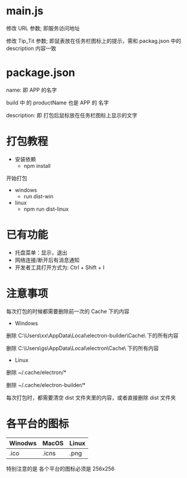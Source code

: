 # main.js

修改 URL 参数; 即服务访问地址

修改 Tip_Tit 参数; 即鼠表放在任务栏图标上的提示，需和 packag.json 中的 description 内容一致

# package.json

name: 即 APP 的名字

build 中 的 productName 也是 APP 的 名字

description: 即 打包后鼠标放在任务栏图标上显示的文字

# 打包教程
 - 安装依赖
    - npm install
    
开始打包

- windows
    - run dist-win
- linux
    - npm run dist-linux

# 已有功能
- 托盘菜单：显示，退出
- 网络连接/断开后有消息通知
- 开发者工具打开方式为: Ctrl + Shift + I

# 注意事项

每次打包的时候都需要删除前一次的 Cache 下的内容

- Windows

删除 C:\Users\xx\AppData\Local\electron-builder\Cache\ 下的所有内容

删除 C:\Users\gs\AppData\Local\electron\Cache\ 下的所有内容

- Linux

删除 ~/.cache/electron/*

删除 ~/.cache/electron-builder/*

每次打包时，都需要清空 dist 文件夹里的内容，或者直接删除 dist 文件夹

# 各平台的图标

|Winodws|MacOS|Linux|
| --- | --- | --- |
|.ico|.icns|.png|

特别注意的是 各个平台的图标必须是 256x256
